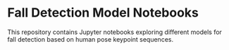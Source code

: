 # Fall Detection Model Notebooks

This repository contains Jupyter notebooks exploring different models for fall detection based on human pose keypoint sequences.


